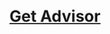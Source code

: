 ---
title: '[Get Advisor](https://weihao97.github.io/files/Get-Advisor)'
collection: Links
tags:
  - Grad school
---